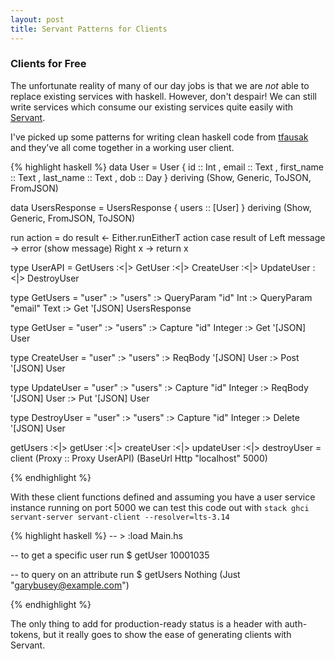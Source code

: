 ```yaml
---
layout: post
title: Servant Patterns for Clients
---
```


### Clients for Free

The unfortunate reality of many of our day jobs is that we are _not_ able to
replace existing services with haskell. However, don't despair! We can still
write services which consume our existing services quite easily with
[Servant](https://github.com/haskell-servant/servant).

I've picked up some patterns for writing clean haskell code from
[tfausak](https://github.com/tfausak/factory) and they've all come together in
a working user client. 


{% highlight haskell %}
data User = User {
    id             :: Int
  , email          :: Text
  , first_name     :: Text
  , last_name      :: Text
  , dob            :: Day
  } deriving (Show, Generic, ToJSON, FromJSON)

data UsersResponse = UsersResponse {
  users :: [User]
  } deriving (Show, Generic, FromJSON, ToJSON)

run action = do
  result <- Either.runEitherT action
  case result of
    Left message -> error (show message)
    Right x -> return x

type UserAPI =
       GetUsers
  :<|> GetUser
  :<|> CreateUser
  :<|> UpdateUser
  :<|> DestroyUser


type GetUsers = "user" :> "users"
    :> QueryParam "id" Int
    :> QueryParam "email" Text
    :> Get '[JSON] UsersResponse

type GetUser = "user" :> "users"
    :> Capture "id" Integer
    :> Get '[JSON] User

type CreateUser =  "user" :> "users"
    :> ReqBody '[JSON] User
    :> Post '[JSON] User

type UpdateUser = "user" :> "users"
    :> Capture "id" Integer
    :> ReqBody '[JSON] User
    :> Put '[JSON] User

type DestroyUser = "user" :> "users"
    :> Capture "id" Integer
    :> Delete '[JSON] User

getUsers :<|> getUser :<|> createUser :<|> updateUser :<|> destroyUser =
  client (Proxy :: Proxy UserAPI) (BaseUrl Http "localhost" 5000)

{% endhighlight %}


With these client functions defined and assuming you have a user service instance running on port 5000
we can test this code out with `stack ghci servant-server servant-client --resolver=lts-3.14`

{% highlight haskell %}
-- > :load Main.hs

-- to get a specific user
run $ getUser 10001035

-- to query on an attribute
run $ getUsers Nothing (Just "garybusey@example.com")

{% endhighlight %}

The only thing to add for production-ready status is a header with auth-tokens,
but it really goes to show the ease of generating clients with Servant.
